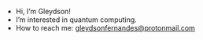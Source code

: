 - Hi, I’m Gleydson!
- I’m interested in quantum computing.
- How to reach me: gleydsonfernandes@protonmail.com

<!---
morgoth00/morgoth00 is a ✨ special ✨ repository because its `README.md` (this file) appears on your GitHub profile.
You can click the Preview link to take a look at your changes.
--->
